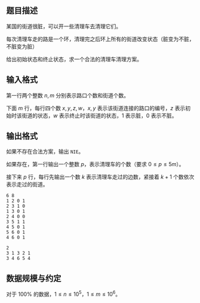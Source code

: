 ## 题目描述

某国的街道很脏，可以开一些清理车去清理它们。

每次清理车走的路是一个环，清理完之后环上所有的街道改变状态（脏变为不脏，不脏变为脏）

给出初始状态和终止状态，求一个合法的清理车清理方案。

## 输入格式

第一行两个整数 $n,m$ 分别表示路口个数和街道个数。

下面 $m$ 行，每行四个数 $x,y,z,w$，$x,y$ 表示该街道连接的路口的编号，$z$ 表示初始时该街道的状态，$w$ 表示终止时该街道的状态，$1$ 表示脏，$0$ 表示不脏。

## 输出格式

如果不存在合法方案，输出 `NIE`。

如果存在，第一行输出一个整数 $p$，表示清理车的个数（要求 $0\leq p\leq 5m$）。

接下来 $p$ 行，每行先输出一个数 $k$ 表示清理车走过的边数，紧接着 $k+1$ 个数依次表示走过的街道。

```input1
6 8
1 2 0 1
2 3 1 0
1 3 0 1
2 4 0 0
3 5 1 1
4 5 0 1
5 6 0 1
4 6 0 1
```

```output1
2
3 1 3 2 1 
3 4 6 5 4 
```

## 数据规模与约定

对于 $100\%$ 的数据，$1\leq n\leq 10^5$，$1\leq m\leq 10^6$。

